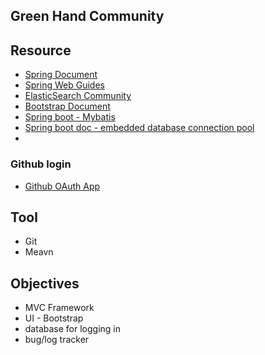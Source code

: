 ## Green Hand Community

## Resource
- [Spring Document](https://spring.io/guides)
- [Spring Web Guides](https://spring.io/guides/gs/serving-web-content)
- [ElasticSearch Community](https://elasticsearch.cn/explore)
- [Bootstrap Document](https://v3.bootcss.com/getting-started/)
- [Spring boot - Mybatis](https://mybatis.org/spring-boot-starter/mybatis-spring-boot-autoconfigure/)
- [Spring boot doc - embedded database connection pool](https://docs.spring.io/spring-boot/docs/2.1.13.BUILD-SNAPSHOT/reference/html/boot-features-sql.html)
- []()

### Github login
- [Github OAuth App](https://developer.github.com/apps/building-oauth-apps/creating-an-oauth-app/)

## Tool
- Git
- Meavn

## Objectives
- MVC Framework
- UI - Bootstrap
- database for logging in
- bug/log tracker
